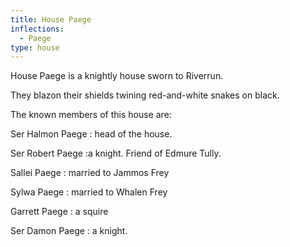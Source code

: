 ```yaml
---
title: House Paege
inflections:
  - Paege
type: house
---
```


House Paege is a knightly house sworn to Riverrun.

They blazon their shields twining red-and-white snakes on black.

The known members of this house are:

Ser Halmon Paege : head of the house.

Ser Robert Paege :a knight. Friend of Edmure Tully.

Sallei Paege : married to Jammos Frey

Sylwa Paege : married to Whalen Frey

Garrett Paege : a squire

Ser Damon Paege : a knight.


